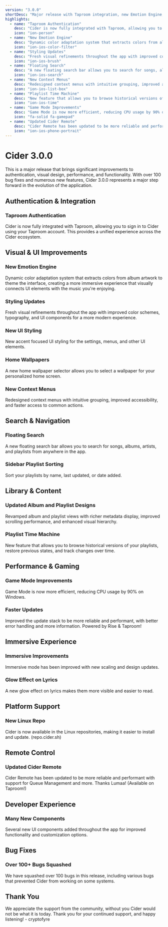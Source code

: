 ```yaml
---
version: "3.0.0"
shortDesc: "Major release with Taproom integration, new Emotion Engine, and over 100 bug fixes"
highlights:
  - name: "Taproom Authentication"
    desc: "Cider is now fully integrated with Taproom, allowing you to sign in to Cider using your Taproom account."
    icon: "ion-person"
  - name: "New Emotion Engine"
    desc: "Dynamic color adaptation system that extracts colors from album artwork to theme the interface, creating a more immersive experience that visually connects UI elements with the music you're enjoying."
    icon: "ion-ios-color-filter"
  - name: "Styling Updates"
    desc: "Fresh visual refinements throughout the app with improved color schemes, typography, and UI components for a more modern experience."
    icon: "ion-ios-brush"
  - name: "Floating Search"
    desc: "A new floating search bar allows you to search for songs, albums, artists, and playlists from anywhere in the app."
    icon: "ion-ios-search"
  - name: "New Context Menus"
    desc: "Redesigned context menus with intuitive grouping, improved accessibility, and faster access to common actions."
    icon: "ion-ios-list-box"
  - name: "Playlist Time Machine"
    desc: "New feature that allows you to browse historical versions of your playlists, restore previous states, and track changes over time."
    icon: "ion-ios-time"
  - name: "Game Mode Improvements"
    desc: "Game Mode is now more efficient, reducing CPU usage by 90% on Windows."
    icon: "fa-solid fa-gamepad"
  - name: "Updated Cider Remote"
    desc: "Cider Remote has been updated to be more reliable and performant with support for Queue Management and more. Thanks Lumaa! (Available on Taproom!)"
    icon: "ion-ios-phone-portrait"
---
```


# Cider 3.0.0

This is a major release that brings significant improvements to authentication, visual design, performance, and functionality. With over 100 bug fixes and numerous new features, Cider 3.0.0 represents a major step forward in the evolution of the application.

## Authentication & Integration

### Taproom Authentication
Cider is now fully integrated with Taproom, allowing you to sign in to Cider using your Taproom account. This provides a unified experience across the Cider ecosystem.

## Visual & UI Improvements

### New Emotion Engine
Dynamic color adaptation system that extracts colors from album artwork to theme the interface, creating a more immersive experience that visually connects UI elements with the music you're enjoying.

### Styling Updates
Fresh visual refinements throughout the app with improved color schemes, typography, and UI components for a more modern experience.

### New UI Styling
New accent focused UI styling for the settings, menus, and other UI elements.

### Home Wallpapers
A new home wallpaper selector allows you to select a wallpaper for your personalized home screen.

### New Context Menus
Redesigned context menus with intuitive grouping, improved accessibility, and faster access to common actions.

## Search & Navigation

### Floating Search
A new floating search bar allows you to search for songs, albums, artists, and playlists from anywhere in the app.

### Sidebar Playlist Sorting
Sort your playlists by name, last updated, or date added.

## Library & Content

### Updated Album and Playlist Designs
Revamped album and playlist views with richer metadata display, improved scrolling performance, and enhanced visual hierarchy.

### Playlist Time Machine
New feature that allows you to browse historical versions of your playlists, restore previous states, and track changes over time.

## Performance & Gaming

### Game Mode Improvements
Game Mode is now more efficient, reducing CPU usage by 90% on Windows.

### Faster Updates
Improved the update stack to be more reliable and performant, with better error handling and more information. Powered by Rise & Taproom!

## Immersive Experience

### Immersive Improvements
Immersive mode has been improved with new scaling and design updates.

### Glow Effect on Lyrics
A new glow effect on lyrics makes them more visible and easier to read.

## Platform Support

### New Linux Repo
Cider is now available in the Linux repositories, making it easier to install and update. (repo.cider.sh)

## Remote Control

### Updated Cider Remote
Cider Remote has been updated to be more reliable and performant with support for Queue Management and more. Thanks Lumaa! (Available on Taproom!)

## Developer Experience

### Many New Components
Several new UI components added throughout the app for improved functionality and customization options.

## Bug Fixes

### Over 100+ Bugs Squashed
We have squashed over 100 bugs in this release, including various bugs that prevented Cider from working on some systems.

## Thank You

We appreciate the support from the community, without you Cider would not be what it is today. Thank you for your continued support, and happy listening! - cryptofyre 
